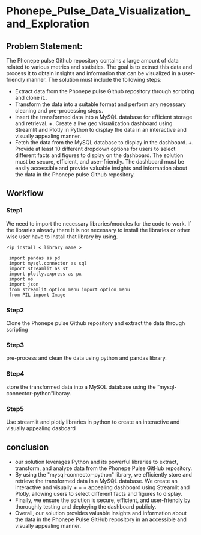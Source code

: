 # Phonepe_Pulse_Data_Visualization_and_Exploration
## Problem Statement:
The Phonepe pulse Github repository contains a large amount of data related to
various metrics and statistics. The goal is to extract this data and process it to obtain
insights and information that can be visualized in a user-friendly manner.
The solution must include the following steps:
+ Extract data from the Phonepe pulse Github repository through scripting and
clone it..
+ Transform the data into a suitable format and perform any necessary cleaning
and pre-processing steps.
+ Insert the transformed data into a MySQL database for efficient storage and
retrieval.
+. Create a live geo visualization dashboard using Streamlit and Plotly in Python
to display the data in an interactive and visually appealing manner.
+ Fetch the data from the MySQL database to display in the dashboard.
+. Provide at least 10 different dropdown options for users to select different
facts and figures to display on the dashboard.
The solution must be secure, efficient, and user-friendly. The dashboard must be
easily accessible and provide valuable insights and information about the data in the
Phonepe pulse Github repository.
## Workflow

### Step1
We need to import the necessary libraries/modules for the code to work.
If the libraries already there it is not necessary to install the libraries or other wise user have to install that library by using.
```
Pip install < library name >
```
```
 import pandas as pd
 import mysql.connector as sql
 import streamlit as st
 import plotly.express as px
 import os
 import json
 from streamlit_option_menu import option_menu
 from PIL import Image
```
### Step2
Clone the Phonepe pulse Github repository and extract the data through scripting
### Step3
pre-process and clean the data using python and pandas library.
### Step4
store the transformed data into a MySQL database using the “mysql-connector-python”libaray. 
### Step5
Use streamlit and plotly libraries in python to create an interactive and visually appealing dasboard
## conclusion
+ our solution leverages Python and its powerful libraries to extract, transform, and analyze data from the Phonepe Pulse GitHub repository. 
+ By using the "mysql-connector-python" library, we efficiently store and retrieve the transformed data in a MySQL database. We create an interactive and visually + + + appealing dashboard using Streamlit and Plotly, allowing users to select different facts and figures to display. 
+ Finally, we ensure the solution is secure, efficient, and user-friendly by thoroughly testing and deploying the dashboard publicly. 
+ Overall, our solution provides valuable insights and information about the data in the Phonepe Pulse GitHub repository in an accessible and visually appealing manner.
